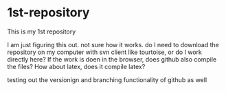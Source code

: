 # 1st-repository
This is my 1st repository

I am just figuring this out. not sure how it works. do I need to download the repository on my computer with svn client like tourtoise, or do I work directly here? If the work is doen in the browser, does github also compile the files? How about latex, does it compile latex?

testing out the versionign and branching functionality of github as well




